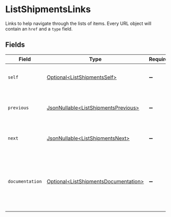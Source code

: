 # ListShipmentsLinks

Links to help navigate through the lists of items. Every URL object will contain an `href` and a `type` field.


## Fields

| Field                                                                                          | Type                                                                                           | Required                                                                                       | Description                                                                                    |
| ---------------------------------------------------------------------------------------------- | ---------------------------------------------------------------------------------------------- | ---------------------------------------------------------------------------------------------- | ---------------------------------------------------------------------------------------------- |
| `self`                                                                                         | [Optional\<ListShipmentsSelf>](../../models/operations/ListShipmentsSelf.md)                   | :heavy_minus_sign:                                                                             | The URL to the current set of items.                                                           |
| `previous`                                                                                     | [JsonNullable\<ListShipmentsPrevious>](../../models/operations/ListShipmentsPrevious.md)       | :heavy_minus_sign:                                                                             | The previous set of items, if available.                                                       |
| `next`                                                                                         | [JsonNullable\<ListShipmentsNext>](../../models/operations/ListShipmentsNext.md)               | :heavy_minus_sign:                                                                             | The next set of items, if available.                                                           |
| `documentation`                                                                                | [Optional\<ListShipmentsDocumentation>](../../models/operations/ListShipmentsDocumentation.md) | :heavy_minus_sign:                                                                             | In v2 endpoints, URLs are commonly represented as objects with an `href` and `type` field.     |